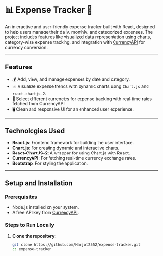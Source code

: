 # 📊 **Expense Tracker** 💸

An interactive and user-friendly expense tracker built with React, designed to help users manage their daily, monthly, and categorized expenses. The project includes features like visualized data representation using charts, category-wise expense tracking, and integration with [CurrencyAPI](https://currencyapi.com/) for currency conversion.

---

## **Features**
- 💰 Add, view, and manage expenses by date and category.
- 📈 Visualize expense trends with dynamic charts using `Chart.js` and `react-chartjs-2`.
- 💱 Select different currencies for expense tracking with real-time rates fetched from CurrencyAPI.
- 🖥️ Clean and responsive UI for an enhanced user experience.

---

## **Technologies Used**
- **React.js**: Frontend framework for building the user interface.
- **Chart.js**: For creating dynamic and interactive charts.
- **React-ChartJS-2**: A wrapper for using Chart.js with React.
- **CurrencyAPI**: For fetching real-time currency exchange rates.
- **Bootstrap**: For styling the application.

---

## **Setup and Installation**

### **Prerequisites**
- Node.js installed on your system.
- A free API key from [CurrencyAPI](https://currencyapi.com/).

### **Steps to Run Locally**
1. **Clone the repository**:
   ```bash
   git clone https://github.com/Harjot2552/expense-tracker.git
   cd expense-tracker
